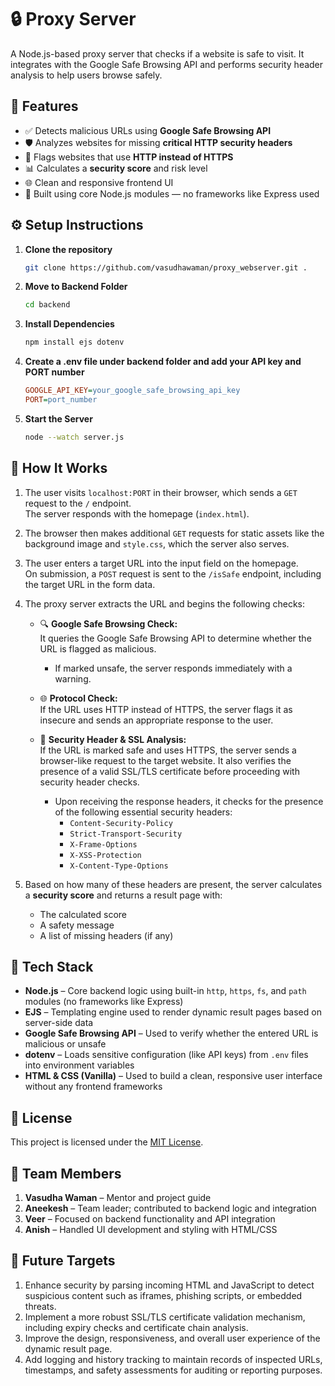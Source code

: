 # 🔒 Proxy Server

A Node.js-based proxy server that checks if a website is safe to visit. It integrates with the Google Safe Browsing API and performs security header analysis to help users browse safely.

## 📌 Features

- ✅ Detects malicious URLs using **Google Safe Browsing API**
- 🛡️ Analyzes websites for missing **critical HTTP security headers**
- 🚫 Flags websites that use **HTTP instead of HTTPS**
- 📊 Calculates a **security score** and risk level
- 🌐 Clean and responsive frontend UI
- 🧠 Built using core Node.js modules — no frameworks like Express used

## ⚙️ Setup Instructions

1. **Clone the repository**
   ```bash
   git clone https://github.com/vasudhawaman/proxy_webserver.git .
   ```
2. **Move to Backend Folder**
   ```bash
   cd backend
   ```
3. **Install Dependencies**
   ```bash
   npm install ejs dotenv
   ```
4. **Create a .env file under backend folder and add your API key and PORT number**
   ```ini
   GOOGLE_API_KEY=your_google_safe_browsing_api_key
   PORT=port_number
   ```
5. **Start the Server**
   ```bash
   node --watch server.js
   ```

## 🧪 How It Works

1. The user visits `localhost:PORT` in their browser, which sends a `GET` request to the `/` endpoint.  
   The server responds with the homepage (`index.html`).

2. The browser then makes additional `GET` requests for static assets like the background image and `style.css`, which the server also serves.

3. The user enters a target URL into the input field on the homepage.  
   On submission, a `POST` request is sent to the `/isSafe` endpoint, including the target URL in the form data.

4. The proxy server extracts the URL and begins the following checks:

   - 🔍 **Google Safe Browsing Check:**  
     It queries the Google Safe Browsing API to determine whether the URL is flagged as malicious.  
     - If marked unsafe, the server responds immediately with a warning.

   - 🌐 **Protocol Check:**  
     If the URL uses HTTP instead of HTTPS, the server flags it as insecure and sends an appropriate response to the user.
     
   - 📡 **Security Header & SSL Analysis:**  
     If the URL is marked safe and uses HTTPS, the server sends a browser-like request to the target website. It also verifies the presence of a valid SSL/TLS certificate before proceeding with security header checks.

     - Upon receiving the response headers, it checks for the presence of the following essential security headers:
       - `Content-Security-Policy`
       - `Strict-Transport-Security`
       - `X-Frame-Options`
       - `X-XSS-Protection`
       - `X-Content-Type-Options`

5. Based on how many of these headers are present, the server calculates a **security score** and returns a result page with:
   - The calculated score
   - A safety message
   - A list of missing headers (if any)

## 🧰 Tech Stack

- **Node.js** – Core backend logic using built-in `http`, `https`, `fs`, and `path` modules (no frameworks like Express)
- **EJS** – Templating engine used to render dynamic result pages based on server-side data
- **Google Safe Browsing API** – Used to verify whether the entered URL is malicious or unsafe
- **dotenv** – Loads sensitive configuration (like API keys) from `.env` files into environment variables
- **HTML & CSS (Vanilla)** – Used to build a clean, responsive user interface without any frontend frameworks

## 📄 License

This project is licensed under the [MIT License](./LICENSE).

## 👥 Team Members

1. **Vasudha Waman** – Mentor and project guide  
2. **Aneekesh** – Team leader; contributed to backend logic and integration  
3. **Veer** – Focused on backend functionality and API integration  
4. **Anish** – Handled UI development and styling with HTML/CSS

## 🚀 Future Targets

1. Enhance security by parsing incoming HTML and JavaScript to detect suspicious content such as iframes, phishing scripts, or embedded threats.
2. Implement a more robust SSL/TLS certificate validation mechanism, including expiry checks and certificate chain analysis.
3. Improve the design, responsiveness, and overall user experience of the dynamic result page.
4. Add logging and history tracking to maintain records of inspected URLs, timestamps, and safety assessments for auditing or reporting purposes.

